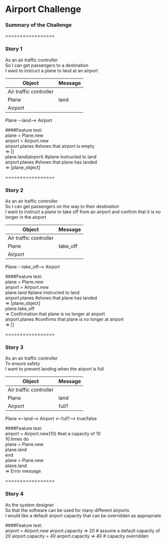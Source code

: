 Airport Challenge
=================
### Summary of the Challenge
=================
### Story 1
As an air traffic controller\
So I can get passengers to a destination\
I want to instruct a plane to land at an airport

| Object | Message |
| --- | ----------- |
| Air traffic controller  |  |
| Plane                   | land |
| Airport                 |      |

Plane --land--> Airport

####Feature test:\
plane = Plane.new\
airport = Airport.new\
airport.planes #shows that airport is empty\
=> []\
plane.land(airport) #plane instructed to land\
airport.planes #shows that plane has landed\
=> [plane_object]

=================
### Story 2
As an air traffic controller\
So I can get passengers on the way to their destination\
I want to instruct a plane to take off from an airport and confirm that it is no longer in the airport

| Object | Message |
| --- | ----------- |
| Air traffic controller  |  |
| Plane                   | take_off |
| Airport                 |      |

Plane --take_off--> Airport

####Feature test:\
plane = Plane.new\
airport = Airport.new\
plane.land #plane instructed to land\
airport.planes #shows that plane has landed\
=> [plane_object]\
plane.take_off\
=> Confirmation that plane is no longer at airport\
airport.planes #confirms that plane is no longer at airport\
=> []

=================
### Story 3
As an air traffic controller\
To ensure safety\
I want to prevent landing when the airport is full

| Object | Message |
| --- | ----------- |
| Air traffic controller  | |
| Plane                   | land |
| Airport                 |   full?   |

Plane <--land--> Airport <--full?--> true/false

####Feature test:\
airport = Airport.new(10) #set a capacity of 10\
10.times do\
  plane = Plane.new\
  plane.land\
end \
plane = Plane.new\
plane.land\
=> Error message

=================
### Story 4
As the system designer\
So that the software can be used for many different airports\
I would like a default airport capacity that can be overridden as appropriate

####Feature test:\
airport = Airport.new
airport.capacity
=> 20 # assume a default capacity of 20
airport.capacity = 40
airport.capacity
=> 40 # capacity overridden
